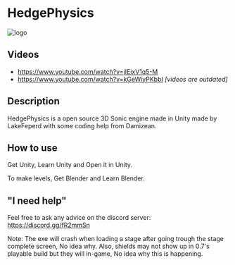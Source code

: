 # HedgePhysics

![logo](http://i.imgur.com/4w4Scv2.png)

## Videos

* https://www.youtube.com/watch?v=jIEixV1q5-M
* https://www.youtube.com/watch?v=kGeWiyPKbbI
*[videos are outdated]*

## Description

HedgePhysics is a open source 3D Sonic engine made in Unity made by LakeFeperd with some coding help from Damizean.

## How to use

Get Unity, Learn Unity and Open it in Unity.

To make levels, Get Blender and Learn Blender.

## "I need help"

Feel free to ask any advice on the discord server: https://discord.gg/fR2mmSn

Note: The exe will crash when loading a stage after going trough the stage complete screen, No idea why.
Also, shields may not show up in 0.7's playable build but they will in-game, No idea why this is happening.
